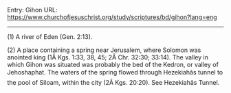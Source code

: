Entry: Gihon
URL: https://www.churchofjesuschrist.org/study/scriptures/bd/gihon?lang=eng

---

(1) A river of Eden (Gen. 2:13).

(2) A place containing a spring near Jerusalem, where Solomon was anointed king (1Â Kgs. 1:33, 38, 45; 2Â Chr. 32:30; 33:14). The valley in which Gihon was situated was probably the bed of the Kedron, or valley of Jehoshaphat. The waters of the spring flowed through Hezekiahâs tunnel to the pool of Siloam, within the city (2Â Kgs. 20:20). See Hezekiahâs Tunnel.
